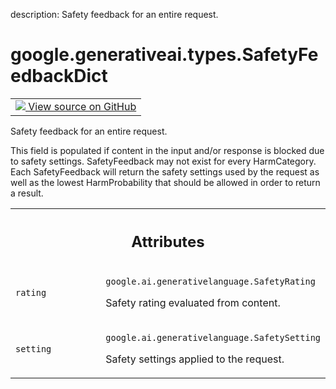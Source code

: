 description: Safety feedback for an entire request.

<div itemscope itemtype="http://developers.google.com/ReferenceObject">
<meta itemprop="name" content="google.generativeai.types.SafetyFeedbackDict" />
<meta itemprop="path" content="Stable" />
</div>

# google.generativeai.types.SafetyFeedbackDict

<!-- Insert buttons and diff -->

<table class="tfo-notebook-buttons tfo-api nocontent">
<td>
  <a target="_blank" href="https://github.com/google/generative-ai-python/blob/master/google/generativeai/types/safety_types.py#L276-L280">
    <img src="https://www.tensorflow.org/images/GitHub-Mark-32px.png" />
    View source on GitHub
  </a>
</td>
</table>



Safety feedback for an entire request.

<!-- Placeholder for "Used in" -->

This field is populated if content in the input and/or response
is blocked due to safety settings. SafetyFeedback may not exist
for every HarmCategory. Each SafetyFeedback will return the
safety settings used by the request as well as the lowest
HarmProbability that should be allowed in order to return a
result.



<!-- Tabular view -->
 <table class="responsive fixed orange">
<colgroup><col width="214px"><col></colgroup>
<tr><th colspan="2"><h2 class="add-link">Attributes</h2></th></tr>

<tr>
<td>

`rating`<a id="rating"></a>

</td>
<td>

`google.ai.generativelanguage.SafetyRating`

Safety rating evaluated from content.

</td>
</tr><tr>
<td>

`setting`<a id="setting"></a>

</td>
<td>

`google.ai.generativelanguage.SafetySetting`

Safety settings applied to the request.

</td>
</tr>
</table>



